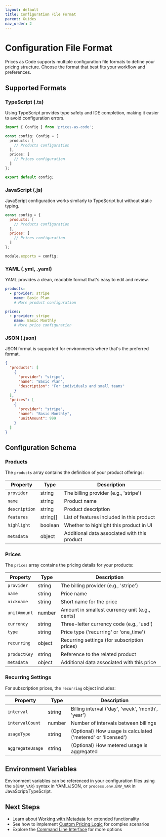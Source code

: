 ```yaml
---
layout: default
title: Configuration File Format
parent: Guides
nav_order: 2
---
```


# Configuration File Format

Prices as Code supports multiple configuration file formats to define your pricing structure. Choose the format that best fits your workflow and preferences.

## Supported Formats

### TypeScript (.ts)

Using TypeScript provides type safety and IDE completion, making it easier to avoid configuration errors.

```typescript
import { Config } from 'prices-as-code';

const config: Config = {
  products: [
    // Products configuration
  ],
  prices: [
    // Prices configuration
  ]
};

export default config;
```

### JavaScript (.js)

JavaScript configuration works similarly to TypeScript but without static typing.

```javascript
const config = {
  products: [
    // Products configuration
  ],
  prices: [
    // Prices configuration
  ]
};

module.exports = config;
```

### YAML (.yml, .yaml)

YAML provides a clean, readable format that's easy to edit and review.

```yaml
products:
  - provider: stripe
    name: Basic Plan
    # More product configuration

prices:
  - provider: stripe
    name: Basic Monthly
    # More price configuration
```

### JSON (.json)

JSON format is supported for environments where that's the preferred format.

```json
{
  "products": [
    {
      "provider": "stripe",
      "name": "Basic Plan",
      "description": "For individuals and small teams"
    }
  ],
  "prices": [
    {
      "provider": "stripe",
      "name": "Basic Monthly",
      "unitAmount": 999
    }
  ]
}
```

## Configuration Schema

### Products

The `products` array contains the definition of your product offerings:

| Property | Type | Description |
|----------|------|-------------|
| `provider` | string | The billing provider (e.g., 'stripe') |
| `name` | string | Product name |
| `description` | string | Product description |
| `features` | string[] | List of features included in this product |
| `highlight` | boolean | Whether to highlight this product in UI |
| `metadata` | object | Additional data associated with this product |

### Prices

The `prices` array contains the pricing details for your products:

| Property | Type | Description |
|----------|------|-------------|
| `provider` | string | The billing provider (e.g., 'stripe') |
| `name` | string | Price name |
| `nickname` | string | Short name for the price |
| `unitAmount` | number | Amount in smallest currency unit (e.g., cents) |
| `currency` | string | Three-letter currency code (e.g., 'usd') |
| `type` | string | Price type ('recurring' or 'one_time') |
| `recurring` | object | Recurring settings (for subscription prices) |
| `productKey` | string | Reference to the related product |
| `metadata` | object | Additional data associated with this price |

### Recurring Settings

For subscription prices, the `recurring` object includes:

| Property | Type | Description |
|----------|------|-------------|
| `interval` | string | Billing interval ('day', 'week', 'month', 'year') |
| `intervalCount` | number | Number of intervals between billings |
| `usageType` | string | (Optional) How usage is calculated ('metered' or 'licensed') |
| `aggregateUsage` | string | (Optional) How metered usage is aggregated |

## Environment Variables

Environment variables can be referenced in your configuration files using the `${ENV_VAR}` syntax in YAML/JSON, or `process.env.ENV_VAR` in JavaScript/TypeScript.

## Next Steps

- Learn about [Working with Metadata](metadata.html) for extended functionality
- See how to implement [Custom Pricing Logic](custom-pricing.html) for complex scenarios
- Explore the [Command Line Interface](cli.html) for more options